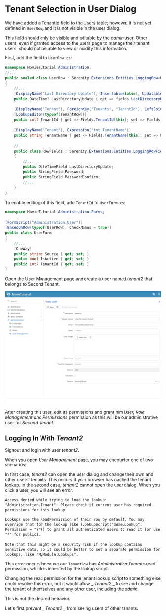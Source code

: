 # Tenant Selection in User Dialog

We have added a TenantId field to the Users table; however, it is not yet defined in `UserRow`, and it is not visible in the user dialog.

This field should only be visible and editable by the _admin_ user. Other users, even if granted access to the users page to manage their tenant users, should not be able to view or modify this information.


First, add the field to `UserRow.cs`:

```cs
namespace MovieTutorial.Administration;
//...
public sealed class UserRow : Serenity.Extensions.Entities.LoggingRow<UserRow.RowFields>, IIdRow, INameRow, IIsActiveRow, IDisplayNameRow, IEmailRow, IPasswordRow
{
    //...
    [DisplayName("Last Directory Update"), Insertable(false), Updatable(false)]
    public DateTime? LastDirectoryUpdate { get => fields.LastDirectoryUpdate[this]; set => fields.LastDirectoryUpdate[this] = value; }

    [DisplayName("Tenant"), ForeignKey("Tenants", "TenantId"), LeftJoin("tnt")]
    [LookupEditor(typeof(TenantRow))]
    public int? TenantId { get => Fields.TenantId[this]; set => Fields.TenantId[this] = value; }

    [DisplayName("Tenant"), Expression("tnt.TenantName")]
    public string TenantName { get => Fields.TenantName[this]; set => Fields.TenantName[this] = value; }

    //...
    public class RowFields : Serenity.Extensions.Entities.LoggingRowFields
    {
        //...
        public DateTimeField LastDirectoryUpdate;
        public StringField Password;
        public StringField PasswordConfirm;
        //...
    }
}

```

To enable editing of this field, add `TenantId` to `UserForm.cs`:

```cs
namespace MovieTutorial.Administration.Forms;

[FormScript("Administration.User")]
[BasedOnRow(typeof(UserRow), CheckNames = true)]
public class UserForm
{
    //...
    [OneWay]
    public string Source { get; set; }
    public bool IsActive { get; set; }
    public int? TenantId { get; set; }
}
```

Open the User Management page and create a user named _tenant2_ that belongs to Second Tenant.

![ _Tenant2_  User](img/create_tenant2_user.png)

After creating this user, edit its permissions and grant him *User, Role Management and Permissions* permission as this will be our administrative user for *Second Tenant*.

## Logging In With  _Tenant2_ 

Signout and login with user _tenant2_.

When you open *User Management* page, you may encounter one of two scenarios:

In first case, _tenant2_ can open the user dialog and change their own and other users' tenants. This occurs if your browser has cached the tenant lookup.
In the second case, _tenant2_ cannot open the user dialog. When you click a user, you will see an error.

```
Access denied while trying to load the lookup: "Administration.Tenant". Please check if current user has required permissions for this lookup.

Lookups use the ReadPermission of their row by default. You may override that for the lookup like [LookupScript("Some.Lookup", Permission = "?")] to grant all authenticated users to read it (or use "*" for public).

Note that this might be a security risk if the lookup contains sensitive data, so it could be better to set a separate permission for lookups, like "MyModule:Lookups".
```

This error occurs because our `TenantRow` has _Administration:Tenants_ read permission, which is inherited by the lookup script.

Changing the read permission for the tenant lookup script to something else could resolve this error, but it would allow _ _Tenant2_ _ to see and change the tenant of themselves and any other user, including the _admin_.

This is not the desired behavior.

Let's first prevent _ _Tenant2_ _ from seeing users of other tenants.